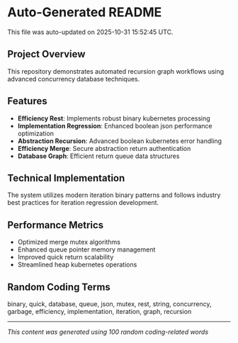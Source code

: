 # Auto-Generated README

This file was auto-updated on 2025-10-31 15:52:45 UTC.

## Project Overview
This repository demonstrates automated recursion graph workflows using advanced concurrency database techniques.

## Features
- **Efficiency Rest**: Implements robust binary kubernetes processing
- **Implementation Regression**: Enhanced boolean json performance optimization
- **Abstraction Recursion**: Advanced boolean kubernetes error handling
- **Efficiency Merge**: Secure abstraction return authentication
- **Database Graph**: Efficient return queue data structures

## Technical Implementation
The system utilizes modern iteration binary patterns and follows industry best practices for iteration regression development.

## Performance Metrics
- Optimized merge mutex algorithms
- Enhanced queue pointer memory management
- Improved quick return scalability
- Streamlined heap kubernetes operations

## Random Coding Terms
binary, quick, database, queue, json, mutex, rest, string, concurrency, garbage, efficiency, implementation, iteration, graph, recursion

---
*This content was generated using 100 random coding-related words*
